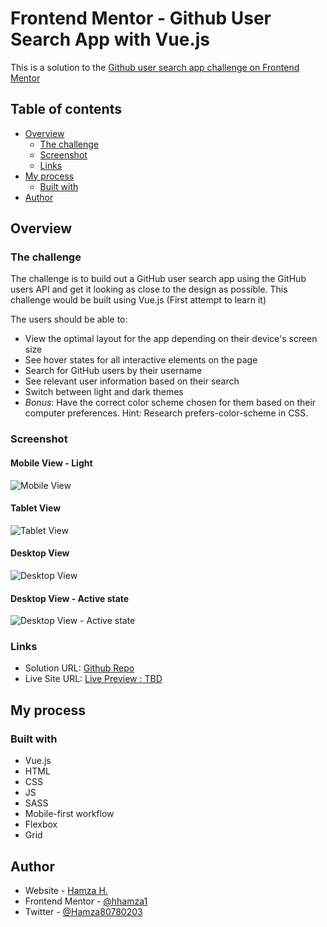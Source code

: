 # Frontend Mentor - Github User Search App with Vue.js

This is a solution to the [Github user search app challenge on Frontend Mentor](https://www.frontendmentor.io/challenges/github-user-search-app-Q09YOgaH6)

## Table of contents

- [Overview](#overview)
  - [The challenge](#the-challenge)
  - [Screenshot](#screenshot)
  - [Links](#links)
- [My process](#my-process)
  - [Built with](#built-with)
- [Author](#author)

## Overview

### The challenge

The challenge is to build out a GitHub user search app using the GitHub users API and get it looking as close to the design as possible. This challenge would be built using Vue.js (First attempt to learn it)

The users should be able to:

- View the optimal layout for the app depending on their device's screen size
- See hover states for all interactive elements on the page
- Search for GitHub users by their username
- See relevant user information based on their search
- Switch between light and dark themes
- *Bonus*: Have the correct color scheme chosen for them based on their computer preferences. Hint: Research prefers-color-scheme in CSS.

### Screenshot

#### Mobile View - Light
![Mobile View](./screenshots/mobile-view-light.png)

#### Tablet View
![Tablet View](./screenshots/tablet-view.png)

#### Desktop View
![Desktop View](./screenshots/desktop-view.png)

#### Desktop View - Active state
![Desktop View - Active state](./screenshots/desktop-active-state.png)

### Links

- Solution URL: [Github Repo](https://github.com/hhamza1/fem-github-user-search-app)
- Live Site URL: [Live Preview : TBD](#)

## My process

### Built with

- Vue.js
- HTML
- CSS
- JS
- SASS
- Mobile-first workflow
- Flexbox
- Grid

## Author

- Website - [Hamza H.](https://roverhollow-yetqlu-3881733548360.stormkit.dev/)
- Frontend Mentor - [@hhamza1](https://www.frontendmentor.io/profile/hhamza1)
- Twitter - [@Hamza80780203](https://twitter.com/Hamza80780203)
